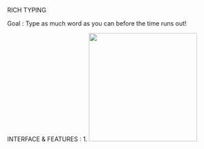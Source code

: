 RICH TYPING

Goal : Type as much word as you can before the time runs out!

INTERFACE & FEATURES :
1. 
<img src="https://user-images.githubusercontent.com/77273824/165139779-22552b0c-40f5-4ff8-9e07-a15d3f37331c.gif" width="250" height="250"/>

